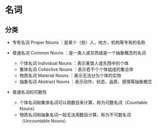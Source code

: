 # 名词

## 分类

- 专有名词 Proper Nouns ：是某个（些）人，地方，机构等专有的名称
- 普通名词 Common Nouns ：是一类人或东西或是一个抽象概念的名词
  - 个体名词 Individual Nouns ：表示某类人或东西中的个体
  - 集体名词 Collective Nouns ：表示若干个个体组成的集合体
  - 物质名词 Material Nouns ：表示无法分为个体的实物
  - 抽象名词 Abstract Nouns ：表示动作、状态、品质、感情等抽象概念

- 普通名词的可数性
  - 个体名词和集体名词可以用数目来计算，称为可数名词（Countable Nouns）  
  - 物质名词和抽象名词一般无法用数目计算，称为不可数名词（Uncountable Nouns）  

